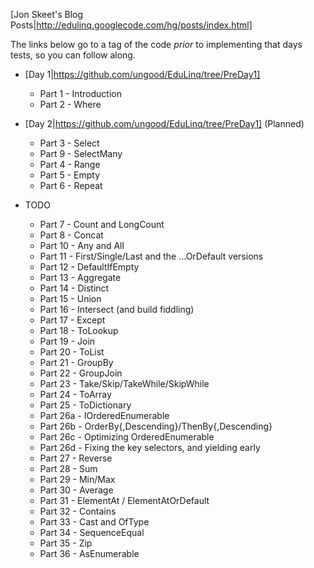 [Jon Skeet's Blog Posts|http://edulinq.googlecode.com/hg/posts/index.html]

The links below go to a tag of the code _prior_ to implementing that days tests, so you can follow
along.

* [Day 1|https://github.com/ungood/EduLinq/tree/PreDay1]
	* Part 1 - Introduction
	* Part 2 - Where

* [Day 2|https://github.com/ungood/EduLinq/tree/PreDay1] (Planned) 
	* Part 3 - Select
	* Part 9 - SelectMany
	* Part 4 - Range
	* Part 5 - Empty
	* Part 6 - Repeat
	
* TODO
	* Part 7 - Count and LongCount
	* Part 8 - Concat
	* Part 10 - Any and All
	* Part 11 - First/Single/Last and the ...OrDefault versions
	* Part 12 - DefaultIfEmpty
	* Part 13 - Aggregate
	* Part 14 - Distinct
	* Part 15 - Union
	* Part 16 - Intersect (and build fiddling)
	* Part 17 - Except
	* Part 18 - ToLookup
	* Part 19 - Join
	* Part 20 - ToList
	* Part 21 - GroupBy
	* Part 22 - GroupJoin
	* Part 23 - Take/Skip/TakeWhile/SkipWhile
	* Part 24 - ToArray
	* Part 25 - ToDictionary
	* Part 26a - IOrderedEnumerable
	* Part 26b - OrderBy{,Descending}/ThenBy{,Descending}
	* Part 26c - Optimizing OrderedEnumerable
	* Part 26d - Fixing the key selectors, and yielding early
	* Part 27 - Reverse
	* Part 28 - Sum
	* Part 29 - Min/Max
	* Part 30 - Average
	* Part 31 - ElementAt / ElementAtOrDefault
	* Part 32 - Contains
	* Part 33 - Cast and OfType
	* Part 34 - SequenceEqual
	* Part 35 - Zip
	* Part 36 - AsEnumerable